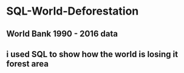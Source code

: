 # SQL-World-Deforestation
## World Bank 1990 - 2016 data
## i used SQL to show how the world is losing it forest area